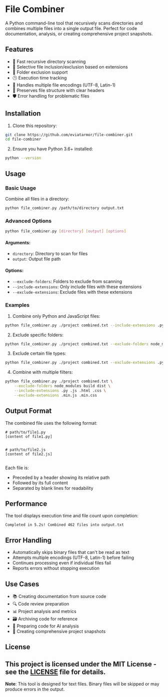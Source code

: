# File Combiner

A Python command-line tool that recursively scans directories and combines multiple files into a single output file. Perfect for code documentation, analysis, or creating comprehensive project snapshots.

## Features

- 🚀 Fast recursive directory scanning
- 🎯 Selective file inclusion/exclusion based on extensions
- 📁 Folder exclusion support
- 🕒 Execution time tracking
- 💪 Handles multiple file encodings (UTF-8, Latin-1)
- 📝 Preserves file structure with clear headers
- 🛡️ Error handling for problematic files

## Installation

1. Clone this repository:
```bash
git clone https://github.com/eviatarmor/file-combiner.git
cd file-combiner
```

2. Ensure you have Python 3.6+ installed:
```bash
python --version
```

## Usage

### Basic Usage

Combine all files in a directory:
```bash
python file_combiner.py /path/to/directory output.txt
```

### Advanced Options

```bash
python file_combiner.py [directory] [output] [options]
```

#### Arguments:
- `directory`: Directory to scan for files
- `output`: Output file path

#### Options:
- `--exclude-folders`: Folders to exclude from scanning
- `--include-extensions`: Only include files with these extensions
- `--exclude-extensions`: Exclude files with these extensions

### Examples

1. Combine only Python and JavaScript files:
```bash
python file_combiner.py ./project combined.txt --include-extensions .py .js
```

2. Exclude specific folders:
```bash
python file_combiner.py ./project combined.txt --exclude-folders node_modules .git __pycache__
```

3. Exclude certain file types:
```bash
python file_combiner.py ./project combined.txt --exclude-extensions .pyc .log .tmp
```

4. Combine with multiple filters:
```bash
python file_combiner.py ./project combined.txt \
    --exclude-folders node_modules build dist \
    --include-extensions .py .js .html .css \
    --exclude-extensions .min.js .min.css
```

## Output Format

The combined file uses the following format:

```
# path/to/file1.py
[content of file1.py]


# path/to/file2.js
[content of file2.js]


```

Each file is:
- Preceded by a header showing its relative path
- Followed by its full content
- Separated by blank lines for readability

## Performance

The tool displays execution time and file count upon completion:
```
Completed in 5.2s! Combined 462 files into output.txt
```

## Error Handling

- Automatically skips binary files that can't be read as text
- Attempts multiple encodings (UTF-8, Latin-1) before failing
- Continues processing even if individual files fail
- Reports errors without stopping execution

## Use Cases

- 📚 Creating documentation from source code
- 🔍 Code review preparation
- 📊 Project analysis and metrics
- 🗃️ Archiving code for reference
- 🤖 Preparing code for AI analysis
- 📝 Creating comprehensive project snapshots

## License

This project is licensed under the MIT License - see the [LICENSE](LICENSE) file for details.
---

**Note**: This tool is designed for text files. Binary files will be skipped or may produce errors in the output.
